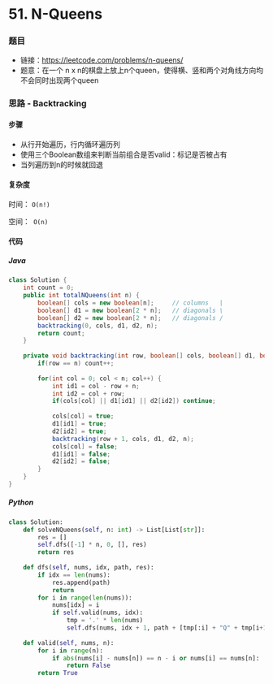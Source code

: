 # 51. N-Queens

### 题目

- 链接：https://leetcode.com/problems/n-queens/
- 题意：在一个 n x n的棋盘上放上n个queen，使得横、竖和两个对角线方向均不会同时出现两个queen



### 思路 - Backtracking

#### 步骤

- 从行开始遍历，行内循环遍历列
- 使用三个Boolean数组来判断当前组合是否valid：标记是否被占有
- 当列遍历到n的时候就回退



#### 复杂度

时间： `O(n!)`

空间：` O(n)`



#### 代码

##### Java

```java
class Solution {
    int count = 0;
    public int totalNQueens(int n) {
        boolean[] cols = new boolean[n];     // columns   |
        boolean[] d1 = new boolean[2 * n];   // diagonals \
        boolean[] d2 = new boolean[2 * n];   // diagonals /
        backtracking(0, cols, d1, d2, n);
        return count;
    }
    
    private void backtracking(int row, boolean[] cols, boolean[] d1, boolean []d2, int n) {
        if(row == n) count++;
        
        for(int col = 0; col < n; col++) {
            int id1 = col - row + n; 
            int id2 = col + row;
            if(cols[col] || d1[id1] || d2[id2]) continue;
            
            cols[col] = true;
            d1[id1] = true;
            d2[id2] = true;
            backtracking(row + 1, cols, d1, d2, n);
            cols[col] = false;
            d1[id1] = false;
            d2[id2] = false;
        }
    }
}
```



##### Python

```python
class Solution:
    def solveNQueens(self, n: int) -> List[List[str]]:
        res = []
        self.dfs([-1] * n, 0, [], res)
        return res
    
    def dfs(self, nums, idx, path, res):
        if idx == len(nums):
            res.append(path)
            return
        for i in range(len(nums)):
            nums[idx] = i
            if self.valid(nums, idx):
                tmp = '.' * len(nums)
                self.dfs(nums, idx + 1, path + [tmp[:i] + "Q" + tmp[i+1:]], res)
            
    def valid(self, nums, n):
        for i in range(n):
            if abs(nums[i] - nums[n]) == n - i or nums[i] == nums[n]:
                return False
        return True  
```
